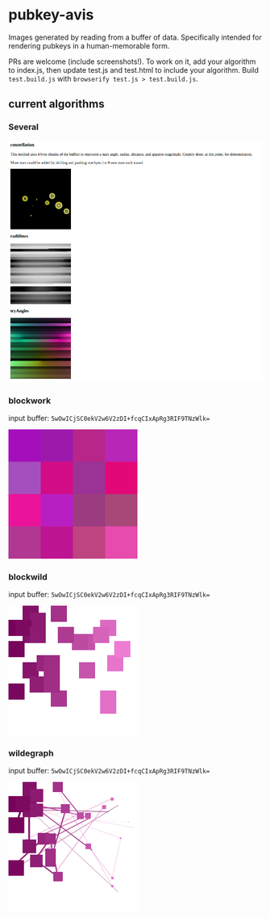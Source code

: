 # pubkey-avis

Images generated by reading from a buffer of data.
Specifically intended for rendering pubkeys in a human-memorable form.

PRs are welcome (include screenshots!).
To work on it, add your algorithm to index.js, then update test.js and test.html to include your algorithm.
Build `test.build.js` with `browserify test.js > test.build.js`.

## current algorithms

### Several

![several](./example-pics/several.png)

### blockwork

input buffer: `5wOwICjSC0ekV2w6V2zDI+fcqCIxApRg3RIF9TNzWlk=`

![blockwork.png](./example-pics/blockwork.png)

### blockwild

input buffer: `5wOwICjSC0ekV2w6V2zDI+fcqCIxApRg3RIF9TNzWlk=`

![blockwild.png](./example-pics/blockwild.png)

### wildegraph

input buffer: `5wOwICjSC0ekV2w6V2zDI+fcqCIxApRg3RIF9TNzWlk=`

![wildegraph.png](./example-pics/wildegraph.png)
